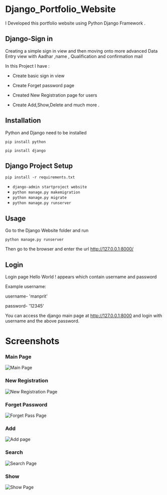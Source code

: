 # Django_Portfolio_Website
I Developed this portfolio website using Python Django Framework .		

## Django-Sign in
Creating a simple sign in view and then moving onto more advanced Data Entry view with Aadhar ,name , Qualification and confirmation mail

In this Project I have :

- Create basic sign in view

- Create Forget password page 

- Created New Registration page for users 

- Create Add,Show,Delete and much more .  

## Installation
Python and Django need to be installed
```
pip install python
```

```linux
pip install django
```
## Django Project Setup
```
pip install -r requirements.txt
```
- `django-admin startproject website`
- `python manage.py makemigration`
- `python manage.py migrate`
- `python manage.py runserver`
## Usage
Go to the Django Website folder and run 

```
python manage.py runserver
```
Then go to the browser and enter the url http://127.0.0.1:8000/    

## Login
Login page Hello World ! appears  which contain username and password

Example username:

username- 'manprit' 

password- '12345'

You can access the django main page at http://127.0.0.1:8000 and login with username and the above password.

# Screenshots
### Main Page

![Main Page](https://user-images.githubusercontent.com/83352826/157864816-f5f02d89-2b96-4a4b-85d1-f4243376a1fd.PNG)
### New Registration

![New Registration Page](https://user-images.githubusercontent.com/83352826/157864885-c1883eca-ef5f-433c-a421-d19a0e7da061.PNG)
### Forget Password 
![Forget Pass Page](https://user-images.githubusercontent.com/83352826/157864973-332c33c9-5fd0-4398-9165-76362d8a1869.PNG)

### Add
![Add page](https://user-images.githubusercontent.com/83352826/157865052-93855236-70ab-4f0c-83f7-90dcb20c99ba.PNG)
### Search
![Search Page](https://user-images.githubusercontent.com/83352826/157865099-b07a57ae-29a6-45cb-9cbe-e55ab1d296ae.PNG)

### Show
![Show Page](https://user-images.githubusercontent.com/83352826/157865146-347b8812-c507-4a33-9ad8-920c0e5e7dbd.PNG)
